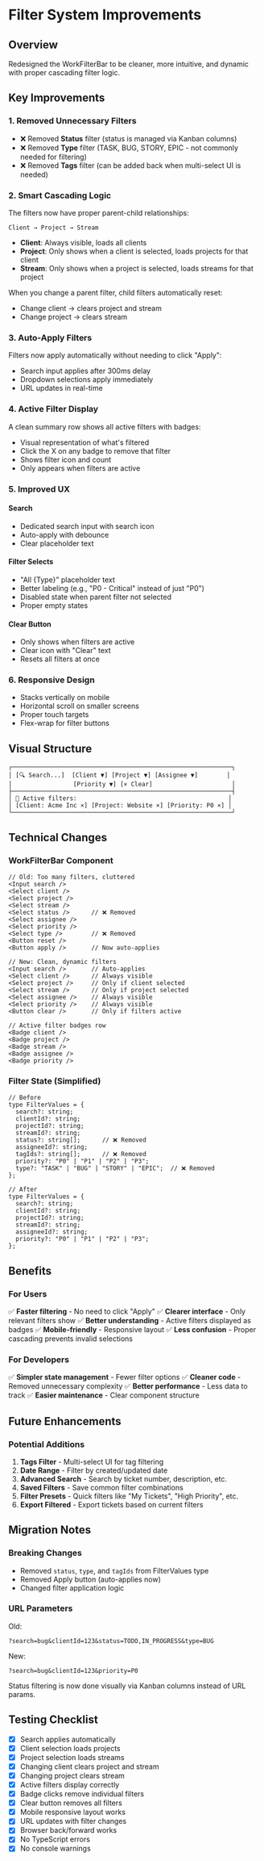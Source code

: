# Filter System Improvements

## Overview
Redesigned the WorkFilterBar to be cleaner, more intuitive, and dynamic with proper cascading filter logic.

## Key Improvements

### 1. **Removed Unnecessary Filters**
- ❌ Removed **Status** filter (status is managed via Kanban columns)
- ❌ Removed **Type** filter (TASK, BUG, STORY, EPIC - not commonly needed for filtering)
- ❌ Removed **Tags** filter (can be added back when multi-select UI is needed)

### 2. **Smart Cascading Logic**
The filters now have proper parent-child relationships:

```
Client → Project → Stream
```

- **Client**: Always visible, loads all clients
- **Project**: Only shows when a client is selected, loads projects for that client
- **Stream**: Only shows when a project is selected, loads streams for that project

When you change a parent filter, child filters automatically reset:
- Change client → clears project and stream
- Change project → clears stream

### 3. **Auto-Apply Filters**
Filters now apply automatically without needing to click "Apply":
- Search input applies after 300ms delay
- Dropdown selections apply immediately
- URL updates in real-time

### 4. **Active Filter Display**
A clean summary row shows all active filters with badges:
- Visual representation of what's filtered
- Click the X on any badge to remove that filter
- Shows filter icon and count
- Only appears when filters are active

### 5. **Improved UX**

#### Search
- Dedicated search input with search icon
- Auto-apply with debounce
- Clear placeholder text

#### Filter Selects
- "All {Type}" placeholder text
- Better labeling (e.g., "P0 - Critical" instead of just "P0")
- Disabled state when parent filter not selected
- Proper empty states

#### Clear Button
- Only shows when filters are active
- Clear icon with "Clear" text
- Resets all filters at once

### 6. **Responsive Design**
- Stacks vertically on mobile
- Horizontal scroll on smaller screens
- Proper touch targets
- Flex-wrap for filter buttons

## Visual Structure

```
┌─────────────────────────────────────────────────────────────┐
│ [🔍 Search...]  [Client ▼] [Project ▼] [Assignee ▼]        │
│                 [Priority ▼] [× Clear]                      │
├─────────────────────────────────────────────────────────────┤
│ 🔧 Active filters:                                          │
│ [Client: Acme Inc ×] [Project: Website ×] [Priority: P0 ×] │
└─────────────────────────────────────────────────────────────┘
```

## Technical Changes

### WorkFilterBar Component
```tsx
// Old: Too many filters, cluttered
<Input search />
<Select client />
<Select project />
<Select stream />
<Select status />      // ❌ Removed
<Select assignee />
<Select priority />
<Select type />        // ❌ Removed
<Button reset />
<Button apply />       // Now auto-applies

// New: Clean, dynamic filters
<Input search />       // Auto-applies
<Select client />      // Always visible
<Select project />     // Only if client selected
<Select stream />      // Only if project selected
<Select assignee />    // Always visible
<Select priority />    // Always visible
<Button clear />       // Only if filters active

// Active filter badges row
<Badge client />
<Badge project />
<Badge stream />
<Badge assignee />
<Badge priority />
```

### Filter State (Simplified)
```tsx
// Before
type FilterValues = {
  search?: string;
  clientId?: string;
  projectId?: string;
  streamId?: string;
  status?: string[];      // ❌ Removed
  assigneeId?: string;
  tagIds?: string[];      // ❌ Removed
  priority?: "P0" | "P1" | "P2" | "P3";
  type?: "TASK" | "BUG" | "STORY" | "EPIC";  // ❌ Removed
};

// After
type FilterValues = {
  search?: string;
  clientId?: string;
  projectId?: string;
  streamId?: string;
  assigneeId?: string;
  priority?: "P0" | "P1" | "P2" | "P3";
};
```

## Benefits

### For Users
✅ **Faster filtering** - No need to click "Apply"
✅ **Clearer interface** - Only relevant filters show
✅ **Better understanding** - Active filters displayed as badges
✅ **Mobile-friendly** - Responsive layout
✅ **Less confusion** - Proper cascading prevents invalid selections

### For Developers
✅ **Simpler state management** - Fewer filter options
✅ **Cleaner code** - Removed unnecessary complexity
✅ **Better performance** - Less data to track
✅ **Easier maintenance** - Clear component structure

## Future Enhancements

### Potential Additions
1. **Tags Filter** - Multi-select UI for tag filtering
2. **Date Range** - Filter by created/updated date
3. **Advanced Search** - Search by ticket number, description, etc.
4. **Saved Filters** - Save common filter combinations
5. **Filter Presets** - Quick filters like "My Tickets", "High Priority", etc.
6. **Export Filtered** - Export tickets based on current filters

## Migration Notes

### Breaking Changes
- Removed `status`, `type`, and `tagIds` from FilterValues type
- Removed Apply button (auto-applies now)
- Changed filter application logic

### URL Parameters
Old:
```
?search=bug&clientId=123&status=TODO,IN_PROGRESS&type=BUG
```

New:
```
?search=bug&clientId=123&priority=P0
```

Status filtering is now done visually via Kanban columns instead of URL params.

## Testing Checklist

- [x] Search applies automatically
- [x] Client selection loads projects
- [x] Project selection loads streams
- [x] Changing client clears project and stream
- [x] Changing project clears stream
- [x] Active filters display correctly
- [x] Badge clicks remove individual filters
- [x] Clear button removes all filters
- [x] Mobile responsive layout works
- [x] URL updates with filter changes
- [x] Browser back/forward works
- [x] No TypeScript errors
- [x] No console warnings
